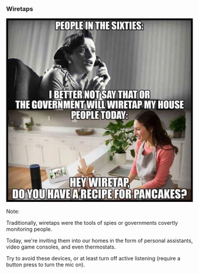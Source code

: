 ### Wiretaps

![People in the '60s: "I better not say that or the government will wiretap my house!". People today: "Hey wiretap, do you have a recipe for pancakes?"](resources/wiretap-meme.webp) <!-- .element: class="fragment" style="max-width: 60%;" -->

Note:

Traditionally, wiretaps were the tools of spies or governments covertly monitoring people.

Today, we're inviting them into our homes in the form of personal assistants, video game consoles, and even thermostats.

Try to avoid these devices, or at least turn off active listening (require a button press to turn the mic on).

